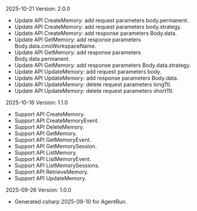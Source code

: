 2025-10-21 Version: 2.0.0
- Update API CreateMemory: add request parameters body.permanent.
- Update API CreateMemory: add request parameters body.strategy.
- Update API CreateMemory: add response parameters Body.data.
- Update API GetMemory: add response parameters Body.data.cmsWorkspaceName.
- Update API GetMemory: add response parameters Body.data.permanent.
- Update API GetMemory: add response parameters Body.data.strategy.
- Update API UpdateMemory: add request parameters body.
- Update API UpdateMemory: add response parameters Body.data.
- Update API UpdateMemory: delete request parameters longTtl.
- Update API UpdateMemory: delete request parameters shortTtl.


2025-10-16 Version: 1.1.0
- Support API CreateMemory.
- Support API CreateMemoryEvent.
- Support API DeleteMemory.
- Support API GetMemory.
- Support API GetMemoryEvent.
- Support API GetMemorySession.
- Support API ListMemory.
- Support API ListMemoryEvent.
- Support API ListMemorySessions.
- Support API RetrieveMemory.
- Support API UpdateMemory.


2025-09-26 Version: 1.0.0
- Generated csharp 2025-09-10 for AgentRun.

